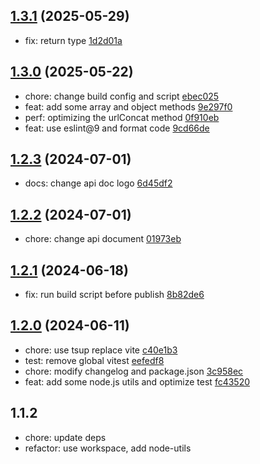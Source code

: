 ## [1.3.1](https://github.com/tomjs/utils/compare/utils%401.3.0...utils%401.3.1) (2025-05-29)

- fix: return type  [1d2d01a](https://github.com/tomjs/utils/commit/1d2d01a)

## [1.3.0](https://github.com/tomjs/utils/compare/utils%401.2.3...utils%401.3.0) (2025-05-22)

- chore: change build config and script  [ebec025](https://github.com/tomjs/utils/commit/ebec025)
- feat: add some array and object methods  [9e297f0](https://github.com/tomjs/utils/commit/9e297f0)
- perf: optimizing the urlConcat method  [0f910eb](https://github.com/tomjs/utils/commit/0f910eb)
- feat: use eslint@9 and format code  [9cd66de](https://github.com/tomjs/utils/commit/9cd66de)

## [1.2.3](https://github.com/tomjs/utils/compare/utils%401.2.2...utils%401.2.3) (2024-07-01)

- docs: change api doc logo [6d45df2](https://github.com/tomjs/utils/commit/6d45df2)

## [1.2.2](https://github.com/tomjs/utils/compare/utils%401.2.1...utils%401.2.2) (2024-07-01)

- chore: change api document [01973eb](https://github.com/tomjs/utils/commit/01973eb)

## [1.2.1](https://github.com/tomjs/utils/compare/utils%401.2.0...utils%401.2.1) (2024-06-18)

- fix: run build script before publish [8b82de6](https://github.com/tomjs/utils/commit/8b82de6)

## [1.2.0](https://github.com/tomjs/utils/compare/%40tomjs%2Futils%401.1.2...utils%401.2.0) (2024-06-11)

- chore: use tsup replace vite [c40e1b3](https://github.com/tomjs/utils/commit/c40e1b3)
- test: remove global vitest [eefedf8](https://github.com/tomjs/utils/commit/eefedf8)
- chore: modify changelog and package.json [3c958ec](https://github.com/tomjs/utils/commit/3c958ec)
- feat: add some node.js utils and optimize test [fc43520](https://github.com/tomjs/utils/commit/fc43520)

## 1.1.2

- chore: update deps
- refactor: use workspace, add node-utils
